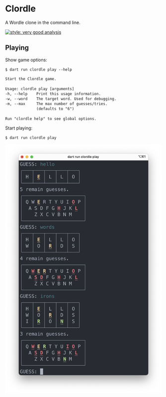 # Clordle

A Wordle clone in the command line.

[![style: very good analysis](https://img.shields.io/badge/style-very_good_analysis-B22C89.svg)](https://pub.dev/packages/very_good_analysis)

## Playing

Show game options:

```
$ dart run clordle play --help
```

```
Start the Clordle game.

Usage: clordle play [arguments]
-h, --help    Print this usage information.
-w, --word    The target word. Used for debugging.
-m, --max     The max number of guesses/tries.
              (defaults to "6")

Run "clordle help" to see global options.
```

Start playing:

```
$ dart run clordle play
```

![Gameplay of world - A Wordle clone in the command line.](assets/gameplay.png)

